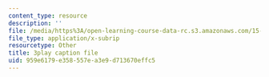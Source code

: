 ```yaml
---
content_type: resource
description: ''
file: /media/https%3A/open-learning-course-data-rc.s3.amazonaws.com/15-879-research-seminar-in-system-dynamics-spring-2014/959e6179e358557ea3e9d713670effc5_7xJJU5HDCVE.vtt
file_type: application/x-subrip
resourcetype: Other
title: 3play caption file
uid: 959e6179-e358-557e-a3e9-d713670effc5
---
```

